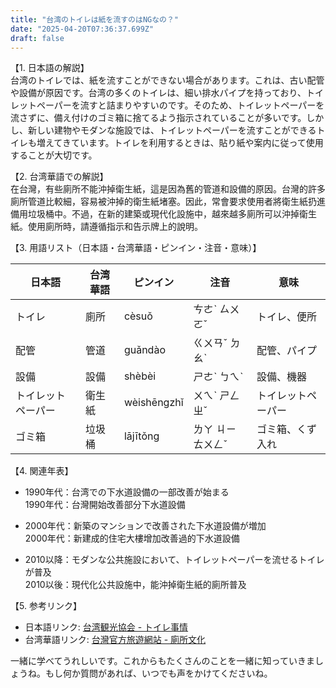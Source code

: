 ```yaml
---
title: "台湾のトイレは紙を流すのはNGなの？"
date: "2025-04-20T07:36:37.699Z"
draft: false
---
```


【1. 日本語の解説】  
台湾のトイレでは、紙を流すことができない場合があります。これは、古い配管や設備が原因です。台湾の多くのトイレは、細い排水パイプを持っており、トイレットペーパーを流すと詰まりやすいのです。そのため、トイレットペーパーを流さずに、備え付けのゴミ箱に捨てるよう指示されていることが多いです。しかし、新しい建物やモダンな施設では、トイレットペーパーを流すことができるトイレも増えてきています。トイレを利用するときは、貼り紙や案内に従って使用することが大切です。

【2. 台湾華語での解説】  
在台灣，有些廁所不能沖掉衛生紙，這是因為舊的管道和設備的原因。台灣的許多廁所管道比較細，容易被沖掉的衛生紙堵塞。因此，常會要求使用者將衛生紙扔進備用垃圾桶中。不過，在新的建築或現代化設施中，越來越多廁所可以沖掉衛生紙。使用廁所時，請遵循指示和告示牌上的說明。

【3. 用語リスト（日本語・台湾華語・ピンイン・注音・意味）】  

| 日本語       | 台湾華語   | ピンイン     | 注音        | 意味                  |
|--------------|------------|--------------|-------------|-----------------------|
| トイレ       | 廁所       | cèsuǒ        | ㄘㄜˋ ㄙㄨㄛˇ| トイレ、便所          |
| 配管         | 管道       | guǎndào      | ㄍㄨㄢˇ ㄉㄠˋ| 配管、パイプ          |
| 設備         | 設備       | shèbèi       | ㄕㄜˋ ㄅㄟˋ | 設備、機器            |
| トイレットペーパー | 衛生紙     | wèishēngzhǐ | ㄨㄟˋ ㄕㄥ ㄓˇ| トイレットペーパー    |
| ゴミ箱       | 垃圾桶     | lājītǒng     | ㄌㄚ ㄐㄧ ㄊㄨㄥˇ| ゴミ箱、くず入れ       |

【4. 関連年表】  

- 1990年代：台湾での下水道設備の一部改善が始まる  
  1990年代：台灣開始改善部分下水道設備  

- 2000年代：新築のマンションで改善された下水道設備が増加  
  2000年代：新建成的住宅大樓增加改善過的下水道設備  

- 2010以降：モダンな公共施設において、トイレットペーパーを流せるトイレが普及  
  2010以後：現代化公共設施中，能沖掉衛生紙的廁所普及  

【5. 参考リンク】  

- 日本語リンク: [台湾観光協会 - トイレ事情](https://www.go-taiwan.net/toilet-guide/)
- 台湾華語リンク: [台灣官方旅遊網站 - 廁所文化](https://www.taiwan.net.tw/m1.aspx?sNo=0002006)

一緒に学べてうれしいです。これからもたくさんのことを一緒に知っていきましょうね。もし何か質問があれば、いつでも声をかけてくださいね。
